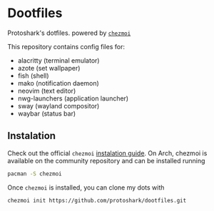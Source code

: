 # Dootfiles

Protoshark's dotfiles. powered by [`chezmoi`](https://github.com/twpayne/chezmoi)

This repository contains config files for:

- alacritty (terminal emulator)
- azote (set wallpaper)
- fish (shell)
- mako (notification daemon)
- neovim (text editor)
- nwg-launchers (application launcher)
- sway (wayland compositor)
- waybar (status bar)

## Instalation

Check out the official `chezmoi` [instalation guide](https://github.com/twpayne/chezmoi/blob/master/docs/INSTALL.md).
On Arch, chezmoi is available on the community repository and can be installed running

```sh
pacman -S chezmoi
```

Once `chezmoi` is installed, you can clone my dots with

```sh
chezmoi init https://github.com/protoshark/dootfiles.git
```
